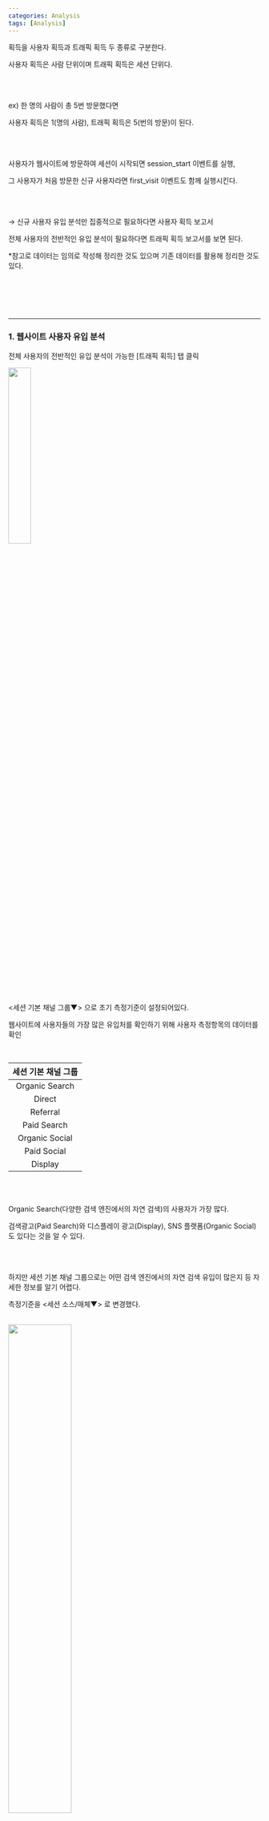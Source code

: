 ```yaml
---
categories: Analysis
tags: [Analysis]
---
```


획득을 사용자 획득과 트래픽 획득 두 종류로 구분한다.

사용자 획득은 사람 단위이며 트래픽 획득은 세션 단위다. 

<br><br>

ex) 한 명의 사람이 총 5번 방문했다면 

사용자 획득은 1(명의 사람), 트래픽 획득은 5(번의 방문)이 된다. 

<br><br>

사용자가 웹사이트에 방문하여 세션이 시작되면 session_start 이벤트를 실행, 

그 사용자가 처음 방문한 신규 사용자라면 first_visit 이벤트도 함께 실행시킨다.

<br><br>

→ 신규 사용자 유입 분석만 집중적으로 필요하다면 사용자 획득 보고서

전체 사용자의 전반적인 유입 분석이 필요하다면 트래픽 획득 보고서를 보면 된다.   

*참고로 데이터는 임의로 작성해 정리한 것도 있으며 기존 데이터를 활용해 정리한 것도 있다. 

<br><br><br><br>

---

### 1. 웹사이트 사용자 유입 분석 
전체 사용자의 전반적인 유입 분석이 가능한 [트래픽 획득] 탭 클릭 

<img src="https://github.com/user-attachments/assets/8a110c51-13ad-4ce4-8fad-77baae532cad" width="30%">   

<br><br><br><br>          

<세션 기본 채널 그룹▼> 으로 초기 측정기준이 설정되어있다.  

웹사이트에 사용자들의 가장 많은 유입처를 확인하기 위해 사용자 측정항목의 데이터를 확인

<br>                   

 
세션 기본 채널 그룹 |
:---: |
Organic Search |
Direct |
Referral |
Paid Search |
Organic Social |
Paid Social |
Display |


<br><br>  

Organic Search(다양한 검색 엔진에서의 자연 검색)의 사용자가 가장 많다. 

검색광고(Paid Search)와 디스플레이 광고(Display), SNS 플랫폼(Organic Social)도 있다는 것을 알 수 있다.   

<br><br>   

하지만 세션 기본 채널 그룹으로는 어떤 검색 엔진에서의 자연 검색 유입이 많은지 등 자세한 정보를 알기 어렵다. 

측정기준을 <세션 소스/매체▼> 로 변경했다.

<br>

<img src="https://github.com/user-attachments/assets/66e8ff6f-be9a-4196-956c-c09797322ff8" width="50%">    

<br><br><br>   
 
세션 기본 채널 그룹 | 세션 수  
:---: | :---: 
google / organic | 47.6% 
(direct) / (none) | 36.9%
github.com / referral | 11.7% 
google / cpc | 2.2%
FBIG / 1 | 1.3%
naver / organic | 0.3%

<br>

google / organic → 구글에서의 자연 검색이 가장 많다.

google / cpc를 통해 광고 역시 구글 광고의 유입이 가장 많은 것을 확인할 수 있다.

결론 : 해당 웹사이트의 사용자들은 구글에서의 자연 검색(google / organic)으로의 유입이 가장 많다.

<br><br><br>    

<img src="https://github.com/user-attachments/assets/507cbcfa-3632-492b-a544-2f829a62e96a" />

<br>         

github를 통한 유입은 전체 세션 중 11.7%로 적은 편이지만 참여율은 82%로 다른 유입 경로 대비 가장 높다.

google / organic(58%)이나 (direct) / (none)(72%)의 참여율은 github보다 낮다. 

이는 github에서 유입된 사용자가 다른 유입에 비해 관심도가 높다라고 볼 수 있다.  

<br><br><br><br>

----

### 2. 시간대에 따른 유입 분석 
- 전체 사용자에 대한 데이터가 필요 → [ 트래픽 획득 ] 탭 클릭   
- 측정 기준 <세션 소스 / 매체 ▼> 로 변경    
- 가장 상단에 <필터추가+> 클릭    
- 측정 기준
  - 세션 소스/매체
  - 검색 유형 : 알아서 체크('다음과 정확하게 일치'로 체크함)
  - 값 : google / organic (google / cpc 등 분석하고 싶은 부분 체크) 
- 보조 측정기준 <+> 클릭해서 시간 체크

<img src="https://github.com/user-attachments/assets/1e5c4cca-97a8-459a-b090-f7392c1235cf" width="30%">    

<br><br><br>    

<img src="https://github.com/user-attachments/assets/20efa034-425e-409b-9e1f-962fe9cf7af6" width="65%">      

```py
import matplotlib.pyplot as plt

ratio = [10.73, 9.75, 9.75, 9.46, 7.49, 6.21, 5.79, 40.82]
labels = ['17', '14', '15', '16', '11', '13', '18', 'else']

plt.pie(ratio, labels=labels, autopct='%.1f%%')
plt.show()
```
<img width="389" height="389" alt="image" src="https://github.com/user-attachments/assets/10130300-2148-4b1c-8cef-43875a8de285" />

'17', '14', '15', '16' 순으로 나와 오후 시간대에 유입이 많은 것 같았지만 

퍼센트로 확인해보면 시간대 별 큰 차이가 있어보이지는 않는다. 

<br><br><br>   

<img width="1314" height="497" alt="image" src="https://github.com/user-attachments/assets/9aeda717-9020-418f-8226-a40ffa34707a" />

참여 세션이란 세션이 10초 이상 지속되었거나 

주요 이벤트가 1회 이상 발생했거나, 페이지 또는 화면 조회수가 2회 이상인 세션을 의미한다. 

[[GA4] 참여도 개요 보고서](https://support.google.com/analytics/answer/13391283?hl=ko#zippy=%2C%ED%99%9C%EC%84%B1-%EC%82%AC%EC%9A%A9%EC%9E%90%EB%8B%B9-%EC%B0%B8%EC%97%AC-%EC%84%B8%EC%85%98%EC%88%98)

<br><br>

검색해서 들어온 사람들의 참여율은 50% 수준이다.

전체적으로 약 절반가량의 세션에서 사용자가 10초 이내에 이탈하거나 추가 이벤트 없이 종료된 것으로 확인된다.


<br><br><br><br>

---

REFERENCE

[구글 애널리틱스 4 유입 분석의 첫 단계: 획득 보고서 보기](https://osoma.kr/blog/ga4-acquisition-report/)
